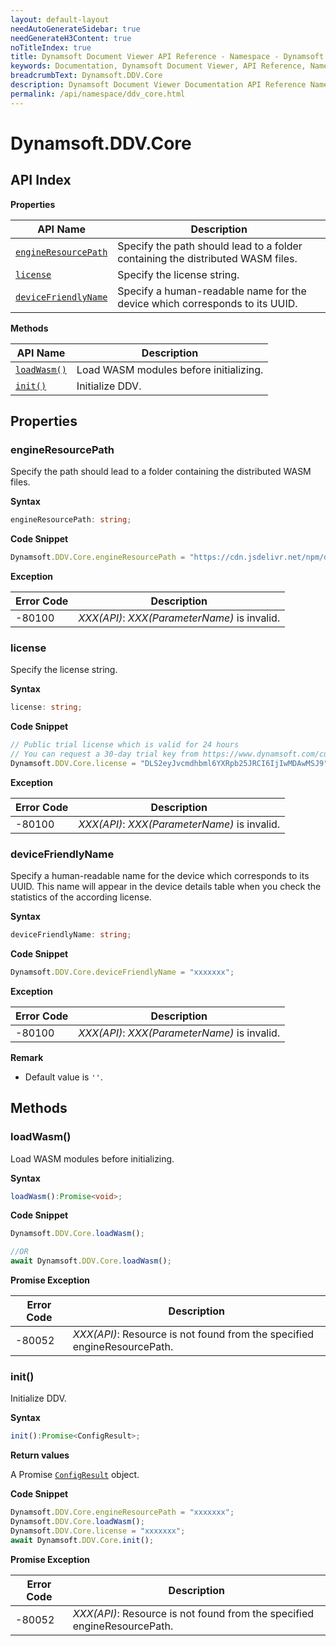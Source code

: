 ```yaml
---
layout: default-layout
needAutoGenerateSidebar: true
needGenerateH3Content: true
noTitleIndex: true
title: Dynamsoft Document Viewer API Reference - Namespace - Dynamsoft.DDV.Core
keywords: Documentation, Dynamsoft Document Viewer, API Reference, Namespace, Dynamsoft.DDV.Core
breadcrumbText: Dynamsoft.DDV.Core
description: Dynamsoft Document Viewer Documentation API Reference Namespace Dynamsoft.DDV.Core Page
permalink: /api/namespace/ddv_core.html
---
```


# Dynamsoft.DDV.Core

## API Index

**Properties**

| API Name             | Description                                                  |
| -------------------- | ------------------------------------------------------------ |
| [`engineResourcePath`](#engineresourcepath) | Specify the path should lead to a folder containing the distributed WASM files. |
| [`license` ](#engineresourcepath)           | Specify the license string.                                  |
| [`deviceFriendlyName`](#devicefriendlyname) | Specify a human-readable name for the device which corresponds to its UUID. |

**Methods**

| API Name     | Description                            |
| ------------ | -------------------------------------- |
| [`loadWasm()`](#loadwasm) | Load WASM modules before initializing. |
| [`init()`](#init)     | Initialize DDV.                        |

## Properties

### engineResourcePath

Specify the path should lead to a folder containing the distributed WASM files.

**Syntax**

```typescript
engineResourcePath: string;
```

**Code Snippet**

```typescript
Dynamsoft.DDV.Core.engineResourcePath = "https://cdn.jsdelivr.net/npm/dynamsoft-document-viewer@latest/dist/engine";
```

**Exception**

 Error Code  | Description                                         
--------|-----------------------------------------------------
 -80100 | *XXX(API)*: *XXX(ParameterName)* is invalid. 

### license

Specify the license string.

**Syntax**

```typescript
license: string;
```

**Code Snippet**

```typescript
// Public trial license which is valid for 24 hours
// You can request a 30-day trial key from https://www.dynamsoft.com/customer/license/trialLicense/?product=ddv
Dynamsoft.DDV.Core.license = "DLS2eyJvcmdhbml6YXRpb25JRCI6IjIwMDAwMSJ9";
```

**Exception**

 Error Code  | Description                                         
--------|-----------------------------------------------------
 -80100 | *XXX(API)*: *XXX(ParameterName)* is invalid. 

### deviceFriendlyName

Specify a human-readable name for the device which corresponds to its UUID. This name will appear in the device details table when you check the statistics of the according license. 

**Syntax**

```typescript
deviceFriendlyName: string;
```

**Code Snippet**

```typescript
Dynamsoft.DDV.Core.deviceFriendlyName = "xxxxxxx";
```

**Exception**

 Error Code  | Description                                         
--------|-----------------------------------------------------
 -80100 | *XXX(API)*: *XXX(ParameterName)* is invalid. 

**Remark**

- Default value is `''`.

## Methods

### loadWasm()

Load WASM modules before initializing.

**Syntax**

```typescript
loadWasm():Promise<void>;  
```

**Code Snippet**

```typescript
Dynamsoft.DDV.Core.loadWasm(); 

//OR
await Dynamsoft.DDV.Core.loadWasm(); 
```

**Promise Exception**

 Error Code  | Description                                         
--------|-----------------------------------------------------
 -80052 | *XXX(API)*: Resource is not found from the specified engineResourcePath.


### init()

Initialize DDV.

**Syntax**

```typescript
init():Promise<ConfigResult>;
```

**Return values**

A Promise [`ConfigResult`](https://www.dynamsoft.com/document-viewer/docs/api/interface/configresult.html) object. 

**Code Snippet**

```typescript
Dynamsoft.DDV.Core.engineResourcePath = "xxxxxxx";
Dynamsoft.DDV.Core.loadWasm(); 
Dynamsoft.DDV.Core.license = "xxxxxxx";
await Dynamsoft.DDV.Core.init(); 
```

**Promise Exception**

 Error Code  | Description                                         
--------|-----------------------------------------------------
 -80052 | *XXX(API)*: Resource is not found from the specified engineResourcePath.
